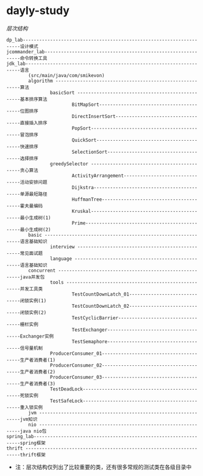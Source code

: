 dayly-study
===========

*层次结构* 
    
    dp_lab---------------------------------------------------------------------设计模式
    jcommander_lab-------------------------------------------------------------命令转换工具
    jdk_lab--------------------------------------------------------------------语言
            (src/main/java/com/smikevon)
            algorithm ---------------------------------------------------------算法
                    basicSort -------------------------------------------------基本排序算法
                            BitMapSort-----------------------------------------位图排序
                            DirectInsertSort-----------------------------------直接插入排序
                            PopSort--------------------------------------------冒泡排序
                            QuickSort------------------------------------------快速排序
                            SelectionSort--------------------------------------选择排序
                    greedySelector --------------------------------------------贪心算法
                            ActivityArrangement--------------------------------活动安排问题
                            Dijkstra-------------------------------------------单源最短路径
                            HuffmanTree----------------------------------------霍夫曼编码
                            Kruskal--------------------------------------------最小生成树(1)
                            Prime----------------------------------------------最小生成树(2)
            basic -------------------------------------------------------------语言基础知识
                    interview -------------------------------------------------常见面试题
                    language --------------------------------------------------语言基础知识
            concurrent --------------------------------------------------------java并发包
                    tools -----------------------------------------------------并发工具类
                            TestCountDownLatch_01------------------------------闭锁实例(1)
                            TestCountDownLatch_02------------------------------闭锁实例(2)
                            TestCyclicBarrier----------------------------------栅栏实例
                            TestExchanger--------------------------------------Exchanger实例
                            TestSemaphore--------------------------------------信号量机制
                    ProducerConsumer_01----------------------------------------生产者消费者(1)
                    ProducerConsumer_02----------------------------------------生产者消费者(2)
                    ProducerConsumer_03----------------------------------------生产者消费者(3)
                    TestDeadLock-----------------------------------------------死锁实例
                    TestSafeLock-----------------------------------------------重入锁实例
            jvm ---------------------------------------------------------------jvm知识
            nio ---------------------------------------------------------------java nio包
    spring_lab-----------------------------------------------------------------spring框架                
    thrift --------------------------------------------------------------------thrift框架
* 注：层次结构仅列出了比较重要的类，还有很多常规的测试类在各级目录中
